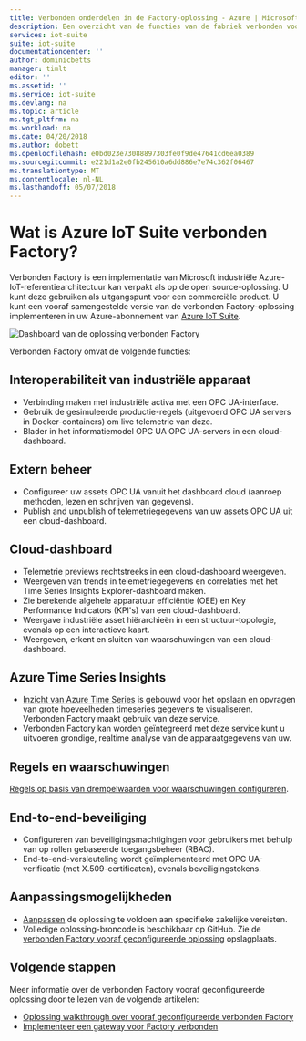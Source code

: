 ```yaml
---
title: Verbonden onderdelen in de Factory-oplossing - Azure | Microsoft Docs
description: Een overzicht van de functies van de fabriek verbonden vooraf geconfigureerde oplossing.
services: iot-suite
suite: iot-suite
documentationcenter: ''
author: dominicbetts
manager: timlt
editor: ''
ms.assetid: ''
ms.service: iot-suite
ms.devlang: na
ms.topic: article
ms.tgt_pltfrm: na
ms.workload: na
ms.date: 04/20/2018
ms.author: dobett
ms.openlocfilehash: e0bd023e73088897303fe0f9de47641cd6ea0389
ms.sourcegitcommit: e221d1a2e0fb245610a6dd886e7e74c362f06467
ms.translationtype: MT
ms.contentlocale: nl-NL
ms.lasthandoff: 05/07/2018
---
```

# <a name="what-is-azure-iot-suite-connected-factory"></a>Wat is Azure IoT Suite verbonden Factory?

Verbonden Factory is een implementatie van Microsoft industriële Azure-IoT-referentiearchitectuur kan verpakt als op de open source-oplossing. U kunt deze gebruiken als uitgangspunt voor een commerciële product. U kunt een vooraf samengestelde versie van de verbonden Factory-oplossing implementeren in uw Azure-abonnement van [Azure IoT Suite](https://www.azureiotsuite.com/#solutions/types/CF).

![Dashboard van de oplossing verbonden Factory](media/iot-suite-connected-factory-features/dashboard.png)

Verbonden Factory omvat de volgende functies:

## <a name="industrial-device-interoperability"></a>Interoperabiliteit van industriële apparaat

- Verbinding maken met industriële activa met een OPC UA-interface.
- Gebruik de gesimuleerde productie-regels (uitgevoerd OPC UA servers in Docker-containers) om live telemetrie van deze.
- Blader in het informatiemodel OPC UA OPC UA-servers in een cloud-dashboard.

## <a name="remote-management"></a>Extern beheer

- Configureer uw assets OPC UA vanuit het dashboard cloud (aanroep methoden, lezen en schrijven van gegevens).
- Publish and unpublish of telemetriegegevens van uw assets OPC UA uit een cloud-dashboard.

## <a name="cloud-dashboard"></a>Cloud-dashboard

- Telemetrie previews rechtstreeks in een cloud-dashboard weergeven.
- Weergeven van trends in telemetriegegevens en correlaties met het Time Series Insights Explorer-dashboard maken.
- Zie berekende algehele apparatuur efficiëntie (OEE) en Key Performance Indicators (KPI's) van een cloud-dashboard.
- Weergave industriële asset hiërarchieën in een structuur-topologie, evenals op een interactieve kaart.
- Weergeven, erkent en sluiten van waarschuwingen van een cloud-dashboard.

## <a name="azure-time-series-insights"></a>Azure Time Series Insights

- [Inzicht van Azure Time Series](../time-series-insights/time-series-insights-overview.md) is gebouwd voor het opslaan en opvragen van grote hoeveelheden timeseries gegevens te visualiseren. Verbonden Factory maakt gebruik van deze service.
- Verbonden Factory kan worden geïntegreerd met deze service kunt u uitvoeren grondige, realtime analyse van de apparaatgegevens van uw.

## <a name="rules-and-alerts"></a>Regels en waarschuwingen

[Regels op basis van drempelwaarden voor waarschuwingen configureren](iot-suite-connected-factory-configure.md).

## <a name="end-to-end-security"></a>End-to-end-beveiliging

- Configureren van beveiligingsmachtigingen voor gebruikers met behulp van op rollen gebaseerde toegangsbeheer (RBAC).
- End-to-end-versleuteling wordt geïmplementeerd met OPC UA-verificatie (met X.509-certificaten), evenals beveiligingstokens.

## <a name="customizability"></a>Aanpassingsmogelijkheden

- [Aanpassen](iot-suite-v1-guidance-on-customizing-preconfigured-solutions.md) de oplossing te voldoen aan specifieke zakelijke vereisten.
- Volledige oplossing-broncode is beschikbaar op GitHub. Zie de [verbonden Factory vooraf geconfigureerde oplossing](https://github.com/Azure/azure-iot-connected-factory) opslagplaats.

## <a name="next-steps"></a>Volgende stappen

Meer informatie over de verbonden Factory vooraf geconfigureerde oplossing door te lezen van de volgende artikelen:

* [Oplossing walkthrough over vooraf geconfigureerde verbonden Factory](iot-suite-connected-factory-sample-walkthrough.md)
* [Implementeer een gateway voor Factory verbonden]( iot-suite-connected-factory-gateway-deployment.md)
